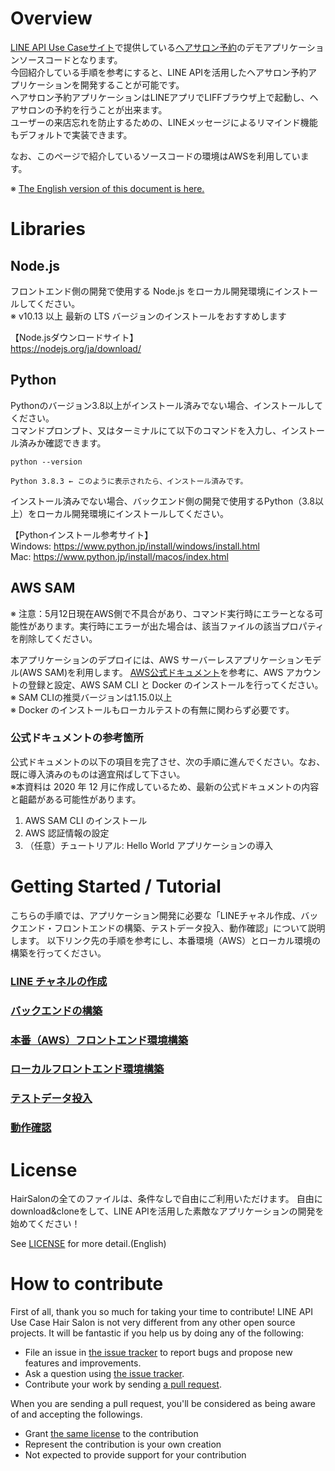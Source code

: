 # Overview
[LINE API Use Caseサイト](https://lineapiusecase.com/ja/top.html)で提供している[ヘアサロン予約](https://lineapiusecase.com/ja/usecase/reservation.html)のデモアプリケーションソースコードとなります。    
今回紹介している手順を参考にすると、LINE APIを活用したヘアサロン予約アプリケーションを開発することが可能です。    
ヘアサロン予約アプリケーションはLINEアプリでLIFFブラウザ上で起動し、ヘアサロンの予約を行うことが出来ます。  
ユーザーの来店忘れを防止するための、LINEメッセージによるリマインド機能もデフォルトで実装できます。  

なお、このページで紹介しているソースコードの環境はAWSを利用しています。  

※ [The English version of this document is here.](README.md)

# Libraries

## Node.js
フロントエンド側の開発で使用する Node.js をローカル開発環境にインストールしてください。  
※ v10.13 以上 最新の LTS バージョンのインストールをおすすめします

【Node.jsダウンロードサイト】  
https://nodejs.org/ja/download/

## Python
Pythonのバージョン3.8以上がインストール済みでない場合、インストールしてください。  
コマンドプロンプト、又はターミナルにて以下のコマンドを入力し、インストール済みか確認できます。
```
python --version

Python 3.8.3 ← このように表示されたら、インストール済みです。
```

インストール済みでない場合、バックエンド側の開発で使用するPython（3.8以上）をローカル開発環境にインストールしてください。

【Pythonインストール参考サイト】  
Windows: https://www.python.jp/install/windows/install.html  
Mac: https://www.python.jp/install/macos/index.html

## AWS SAM

※ 注意：5月12日現在AWS側で不具合があり、コマンド実行時にエラーとなる可能性があります。実行時にエラーが出た場合は、該当ファイルの該当プロパティを削除してください。

本アプリケーションのデプロイには、AWS サーバーレスアプリケーションモデル(AWS SAM)を利用します。
[AWS公式ドキュメント](https://docs.aws.amazon.com/ja_jp/serverless-application-model/latest/developerguide/serverless-sam-cli-install.html
)を参考に、AWS アカウントの登録と設定、AWS SAM CLI と Docker のインストールを行ってください。  
※ SAM CLIの推奨バージョンは1.15.0以上  
※ Docker のインストールもローカルテストの有無に関わらず必要です。

### 公式ドキュメントの参考箇所
公式ドキュメントの以下の項目を完了させ、次の手順に進んでください。なお、既に導入済みのものは適宜飛ばして下さい。  
※本資料は 2020 年 12 月に作成しているため、最新の公式ドキュメントの内容と齟齬がある可能性があります。

1. AWS SAM CLI のインストール
1. AWS 認証情報の設定
1. （任意）チュートリアル: Hello World アプリケーションの導入

# Getting Started / Tutorial
こちらの手順では、アプリケーション開発に必要な「LINEチャネル作成、バックエンド・フロントエンドの構築、テストデータ投入、動作確認」について説明します。
以下リンク先の手順を参考にし、本番環境（AWS）とローカル環境の構築を行ってください。

### [LINE チャネルの作成](./docs/jp/liff-channel-create.md)
### [バックエンドの構築](./docs/jp/back-end-construction.md)
### [本番（AWS）フロントエンド環境構築](./docs/jp/front-end-construction.md)
### [ローカルフロントエンド環境構築](./docs/jp/front-end-development-environment.md)
### [テストデータ投入](./docs/jp/test-data-charge.md)
### [動作確認](./docs/jp/validation.md)

# License
HairSalonの全てのファイルは、条件なしで自由にご利用いただけます。
自由にdownload&cloneをして、LINE APIを活用した素敵なアプリケーションの開発を始めてください！

See [LICENSE](LICENSE) for more detail.(English)

# How to contribute

First of all, thank you so much for taking your time to contribute! LINE API Use Case Hair Salon is not very different from any other open source projects. It will be fantastic if you help us by doing any of the following:

- File an issue in [the issue tracker](https://github.com/line/line-api-use-case-reservation-hairsalon/issues) to report bugs and propose new features and improvements.
- Ask a question using [the issue tracker](https://github.com/line/line-api-use-case-reservation-hairsalon/issues).
- Contribute your work by sending [a pull request](https://github.com/line/line-api-use-case-reservation-hairsalon/pulls).

When you are sending a pull request, you'll be considered as being aware of and accepting the followings.
- Grant [the same license](LICENSE) to the contribution
- Represent the contribution is your own creation
- Not expected to provide support for your contribution
